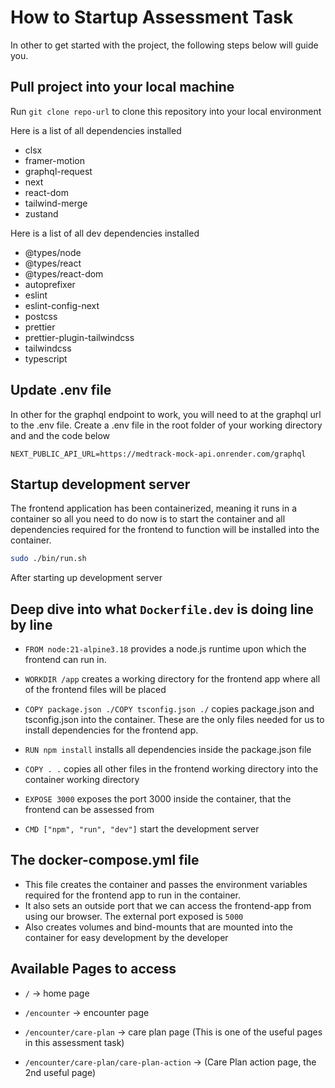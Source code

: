 # How to Startup Assessment Task

In other to get started with the project, the following steps below will guide you.

## Pull project into your local machine
Run ``git clone repo-url`` to clone this repository into your local environment

Here is a list of all dependencies installed
- clsx
- framer-motion
- graphql-request
- next
- react-dom
- tailwind-merge
- zustand

Here is a list of all dev dependencies installed
- @types/node
- @types/react
- @types/react-dom
- autoprefixer
- eslint
- eslint-config-next
- postcss
- prettier
- prettier-plugin-tailwindcss
- tailwindcss
- typescript

## Update .env file
In other for the graphql endpoint to work, you will need to at the graphql url to the .env file. Create a .env file in the root folder of your working directory and and the code below

```code
NEXT_PUBLIC_API_URL=https://medtrack-mock-api.onrender.com/graphql
```

## Startup development server
The frontend application has been containerized, meaning it runs in a container so all you need to do now is to start the container and all dependencies required for the frontend to function will be installed into the container.
```bash
sudo ./bin/run.sh
```
After starting up development server

## Deep dive into what ``Dockerfile.dev`` is doing line by line
- ``FROM node:21-alpine3.18`` provides a node.js runtime upon which the frontend can run in.

- ``WORKDIR /app`` creates a working directory for the frontend app where all of the frontend files will be placed

- ``COPY package.json ./COPY tsconfig.json ./`` copies package.json and tsconfig.json into the container. These are the only files needed for us to install dependencies for the frontend app.

- ``RUN npm install`` installs all dependencies inside the package.json file

- ``COPY . .`` copies all other files in the frontend working directory into the container working directory

- ``EXPOSE 3000`` exposes the port 3000 inside the container, that the frontend can be assessed from

- ``CMD ["npm", "run", "dev"]`` start the development server

## The docker-compose.yml file

- This file creates the container and passes the environment variables required for the frontend app to run in the container. 
- It also sets an outside port that we can access the frontend-app from using our browser. The external port exposed is ``5000``
- Also creates volumes and bind-mounts that are mounted into the container for easy development by the developer

## Available Pages to access

* `/` -> home page

* `/encounter` -> encounter page

* `/encounter/care-plan` -> care plan page (This is one of the useful pages in this assessment task)

* `/encounter/care-plan/care-plan-action` -> (Care Plan action page, the 2nd useful page)

